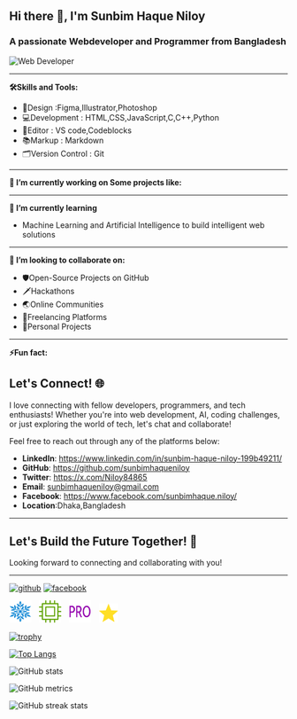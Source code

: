 ## Hi there 👋, I'm Sunbim Haque Niloy
### A passionate Webdeveloper and Programmer from Bangladesh  
![Web Developer](https://scontent.fdac14-1.fna.fbcdn.net/v/t39.30808-6/474479205_1139914527677852_4571425054882783475_n.jpg?stp=dst-jpg_p600x600_tt6&_nc_cat=102&ccb=1-7&_nc_sid=127cfc&_nc_eui2=AeGREDynyiIFyQb-cWVZBl1h3G3rXqRqZ7ncbetepGpnuZ0DR0Tzis7PJHcJsrXrWHP3dE82tH5lB-uXJQXkrw3S&_nc_ohc=RZ99puKQ6P8Q7kNvgH9fABL&_nc_zt=23&_nc_ht=scontent.fdac14-1.fna&_nc_gid=A1CTshqUz8ANfzeaWGm9TQa&oh=00_AYBDjVWPZCHCnh8oVzrAJXc67jp0Oq6QuWc4-Q3qPkWNvQ&oe=67942DA8)
 
---


**🛠Skills and Tools:** 
- 🎨Design :Figma,Illustrator,Photoshop
- 💻Development : HTML,CSS,JavaScript,C,C++,Python
- 📝Editor : VS code,Codeblocks
- 📚Markup : Markdown
- 🗂️Version Control : Git
---                   
                
        
**🔭 I’m currently working on Some projects like:**

---
**🌱 I’m currently learning** 
- Machine Learning and Artificial Intelligence to build intelligent web solutions
---
**👯 I’m looking to collaborate on:** 
- 🛡️Open-Source Projects on GitHub
- 🗡️Hackathons
- 🌏Online Communities
- 📳Freelancing Platforms
- 🤵Personal Projects
---
**⚡Fun fact:**

## Let's Connect! 🌐

I love connecting with fellow developers, programmers, and tech enthusiasts! Whether you're into web development, AI, coding challenges, or just exploring the world of tech, let's chat and collaborate!

Feel free to reach out through any of the platforms below:

- **LinkedIn**:  https://www.linkedin.com/in/sunbim-haque-niloy-199b49211/
- **GitHub**:   https://github.com/sunbimhaqueniloy
- **Twitter**:  https://x.com/Niloy84865
- **Email**:    sunbimhaqueniloy@gmail.com
- **Facebook**: https://www.facebook.com/sunbimhaque.niloy/
- **Location**:Dhaka,Bangladesh
---

## Let's Build the Future Together! 🚀

Looking forward to connecting and collaborating with you!


--- 


[<img src='https://cdn.jsdelivr.net/npm/simple-icons@3.0.1/icons/github.svg' alt='github' height='40'>](https://github.com/sunbimhaqueniloy)  [<img src='https://cdn.jsdelivr.net/npm/simple-icons@3.0.1/icons/facebook.svg' alt='facebook' height='40'>](https://www.facebook.com/sunbimhaque.niloy)  

<a href='https://archiveprogram.github.com/'><img src='https://raw.githubusercontent.com/acervenky/animated-github-badges/master/assets/acbadge.gif' width='40' height='40'></a> <a href='https://docs.github.com/en/developers'><img src='https://raw.githubusercontent.com/acervenky/animated-github-badges/master/assets/devbadge.gif' width='40' height='40'></a> <a href='https://github.com/pricing'><img src='https://raw.githubusercontent.com/acervenky/animated-github-badges/master/assets/pro.gif' width='40' height='40'></a> <a href='https://stars.github.com/'><img src='https://raw.githubusercontent.com/acervenky/animated-github-badges/master/assets/starbadge.gif' width='35' height='35'></a> 

[![trophy](https://github-profile-trophy.vercel.app/?username=sunbimhaqueniloy)](https://github.com/ryo-ma/github-profile-trophy)

[![Top Langs](https://github-readme-stats.vercel.app/api/top-langs/?username=sunbimhaqueniloy)](https://github.com/anuraghazra/github-readme-stats)

![GitHub stats](https://github-readme-stats.vercel.app/api?username=sunbimhaqueniloy&show_icons=true&count_private=true)  

![GitHub metrics](https://metrics.lecoq.io/sunbimhaqueniloy)  

![GitHub streak stats](https://streak-stats.demolab.com/?user=sunbimhaqueniloy)  

